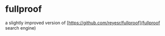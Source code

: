 # fullproof
a slightly improved version of [https://github.com/reyesr/fullproof](fullproof search engine)
